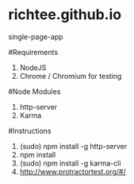 # richtee.github.io
single-page-app

#Requirements
1. NodeJS
2. Chrome / Chromium for testing

#Node Modules
1. http-server
2. Karma

#Instructions
1. (sudo) npm install -g http-server
2. npm install
3. (sudo) npm install -g karma-cli
4. http://www.protractortest.org/#/
